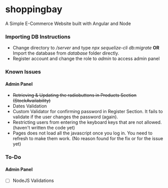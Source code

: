 # shoppingbay
A Simple E-Commerce Website built with Angular and Node

### Importing DB Instructions
- Change directory to */server* and type *npx sequelize-cli db:migrate* **OR** Import the database from *database* folder directly.
- Register account and change the role to *admin* to access admin panel


### Known Issues

#### Admin Panel
- ~~Retrieving & Updating the radiobuttons in Products Section (StockAvailability)~~
- Dates Validation
- Custom Validator for confirming password in Register Section. It fails to validate if the user changes the password (again).
- Restricting users from entering the keyboard keys that are not allowed. (haven't written the code yet)
- Pages does not load all the javascript once you log in. You need to refresh to make them work. (No reason found for the fix or for the issue yet)


### To-Do
#### Admin Panel
- [ ] NodeJS Validations
